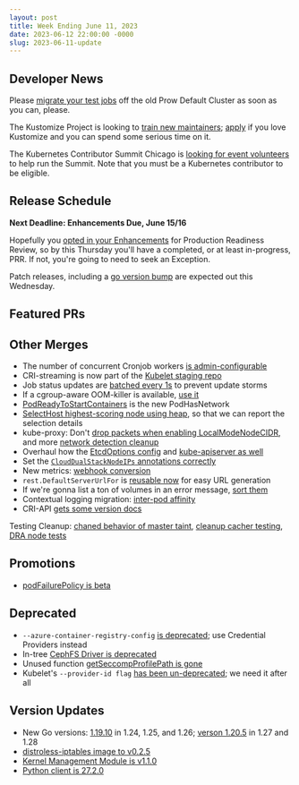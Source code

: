 ```yaml
---
layout: post
title: Week Ending June 11, 2023
date: 2023-06-12 22:00:00 -0000
slug: 2023-06-11-update
---
```


## Developer News

Please [migrate your test jobs](https://github.com/kubernetes/test-infra/issues/29722) off the old Prow Default Cluster as soon as you can, please.

The Kustomize Project is looking to [train new maintainers](https://groups.google.com/a/kubernetes.io/g/dev/c/M5OphEVsv5o); [apply](https://forms.gle/gHe89mtPT2aEzJra8) if you love Kustomize and you can spend some serious time on it.

The Kubernetes Contributor Summit Chicago is [looking for event volunteers](https://github.com/kubernetes/community/issues/7354) to help run the Summit.  Note that you must be a Kubernetes contributor to be eligible.


## Release Schedule

**Next Deadline: Enhancements Due, June 15/16**

Hopefully you [opted in your Enhancements](https://github.com/kubernetes/sig-release/blob/master/releases/release_phases.md#enhancements-freeze) for Production Readiness Review, so by this Thursday you'll have a completed, or at least in-progress, PRR.  If not, you're going to need to seek an Exception.

Patch releases, including a [go version bump](https://github.com/kubernetes/release/issues/3099) are expected out this Wednesday.

## Featured PRs


## Other Merges

* The number of concurrent Cronjob workers [is admin-configurable](https://github.com/kubernetes/kubernetes/pull/117550)
* CRI-streaming is now part of the [Kubelet staging repo](https://github.com/kubernetes/kubernetes/pull/118253)
* Job status updates are [batched every 1s](https://github.com/kubernetes/kubernetes/pull/118470) to prevent update storms
* If a cgroup-aware OOM-killer is available, [use it](https://github.com/kubernetes/kubernetes/pull/117793)
* [PodReadyToStartContainers](https://github.com/kubernetes/kubernetes/pull/117702) is the new PodHasNetwork
* [SelectHost highest-scoring node using heap](https://github.com/kubernetes/kubernetes/pull/114688), so that we can report the selection details
* kube-proxy: Don't [drop packets when enabling LocalModeNodeCIDR](https://github.com/kubernetes/kubernetes/pull/118499), and more [network detection cleanup](https://github.com/kubernetes/kubernetes/pull/118513)
* Overhaul how the [EtcdOptions config](https://github.com/kubernetes/kubernetes/pull/118416) and [kube-apiserver as well](https://github.com/kubernetes/kubernetes/pull/118379)
* Set the [`CloudDualStackNodeIPs` annotations correctly](https://github.com/kubernetes/kubernetes/pull/118329)
* New metrics: [webhook conversion](https://github.com/kubernetes/kubernetes/pull/118292)
* `rest.DefaultServerUrlFor` is [reusable now](rest.DefaultServerUrlFor) for easy URL generation
* If we're gonna list a ton of volumes in an error message, [sort them](https://github.com/kubernetes/kubernetes/pull/117079)
* Contextual logging migration: [inter-pod affinity](https://github.com/kubernetes/kubernetes/pull/116635)
* CRI-API [gets some version docs](https://github.com/kubernetes/kubernetes/pull/114394)

Testing Cleanup: [chaned behavior of master taint](https://github.com/kubernetes/kubernetes/pull/118510), [cleanup cacher testing](https://github.com/kubernetes/kubernetes/pull/118495), [DRA node tests](https://github.com/kubernetes/kubernetes/pull/118044)

## Promotions

* [podFailurePolicy is beta](https://github.com/kubernetes/kubernetes/pull/118278)

## Deprecated

* `--azure-container-registry-config` [is deprecated](https://github.com/kubernetes/kubernetes/pull/118596); use Credential Providers instead
* In-tree [CephFS Driver is deprecated](https://github.com/kubernetes/kubernetes/pull/118143)
* Unused function [getSeccompProfilePath is gone](https://github.com/kubernetes/kubernetes/pull/118373)
* Kubelet's `--provider-id flag` [has been un-deprecated](https://github.com/kubernetes/kubernetes/pull/116530); we need it after all

## Version Updates

* New Go versions: [1.19.10](https://github.com/kubernetes/kubernetes/pull/118596) in 1.24, 1.25, and 1.26; [verson 1.20.5](https://github.com/kubernetes/kubernetes/pull/118553) in 1.27 and 1.28
* [distroless-iptables image to v0.2.5](https://github.com/kubernetes/kubernetes/pull/118541)
* [Kernel Management Module is v1.1.0](https://groups.google.com/a/kubernetes.io/g/dev/c/iqBlmRY2R3E)
* [Python client is 27.2.0](https://github.com/kubernetes-client/python/releases/tag/v27.2.0a1)
